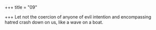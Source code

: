 +++
title = "09"

+++
Let not the coercion of anyone of evil intention and
encompassing hatred
crash down on us, like a wave on a boat.